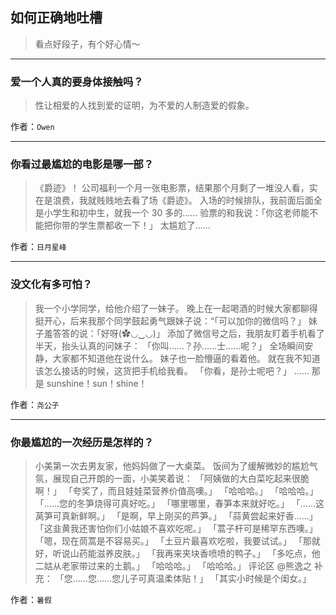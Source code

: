 ## 如何正确地吐槽

> 看点好段子，有个好心情～


 
---

### 爱一个人真的要身体接触吗？

> 性让相爱的人找到爱的证明，为不爱的人制造爱的假象。


作者：`Owen`

---

### 你看过最尴尬的电影是哪一部？

> 《爵迹》！
> 公司福利一个月一张电影票，结果那个月剩了一堆没人看，实在是浪费，我就贱贱地去看了场《爵迹》。
> 入场的时候排队，我前面后面全是小学生和初中生，就我一个 30 多的……
> 验票的和我说：「你这老师能不能把你带的学生票都收一下！」
> 太尴尬了……


作者：`日月星峰`

---

### 没文化有多可怕？

> 我一个小学同学，给他介绍了一妹子。
> 晚上在一起喝酒的时候大家都聊得挺开心，后来我那个同学鼓起勇气跟妹子说：“「可以加你的微信吗？」
> 妹子羞答答的说：「好呀(✿◡‿◡)」
> 添加了微信号之后，我朋友盯着手机看了半天，抬头认真的问妹子：
> 「你叫……？孙……士……呢？」
> 全场瞬间安静，大家都不知道他在说什么。
> 妹子也一脸懵逼的看着他。
> 就在我不知道该怎么接话的时候，这货把手机给我看。
> 「你看，是孙士呢吧？」
> ……
> 那是 sunshine！sun！shine！


作者：`尧公子`

---

### 你最尴尬的一次经历是怎样的？

> 小美第一次去男友家，他妈妈做了一大桌菜。
> 饭间为了缓解微妙的尴尬气氛，展现自己开朗的一面，小美笑着说：
> 「阿姨做的大白菜吃起来很脆啊！」
> 「夸奖了，而且娃娃菜营养价值高噢。」
> 「哈哈哈。」
> 「哈哈哈。」
> 「……您的冬笋烧得可真好吃。」
> 「哪里哪里，春笋本来就好吃。」
> 「……这莴笋可真新鲜啊。」
> 「是啊，早上刚买的芦笋。」
> 「蒜黄尝起来好香……」
> 「这韭黄我还害怕你们小姑娘不喜欢吃呢。」
> 「蒿子杆可是稀罕东西噢。」
> 「嗯，现在茼蒿是不容易买。」
> 「土豆片最喜欢吃啦，我要试试。」
> 「那就好，听说山药能滋养皮肤。」
> 「我再来夹块香喷喷的鸭子。」
> 「多吃点，他二姑从老家带过来的土鹅。」
> 「哈哈哈。」
> 「哈哈哈。」
> 评论区 @熊逸之 补充：
> 「您……您……您儿子可真温柔体贴！」
> 「其实小时候是个闺女。」


作者：`暑假`